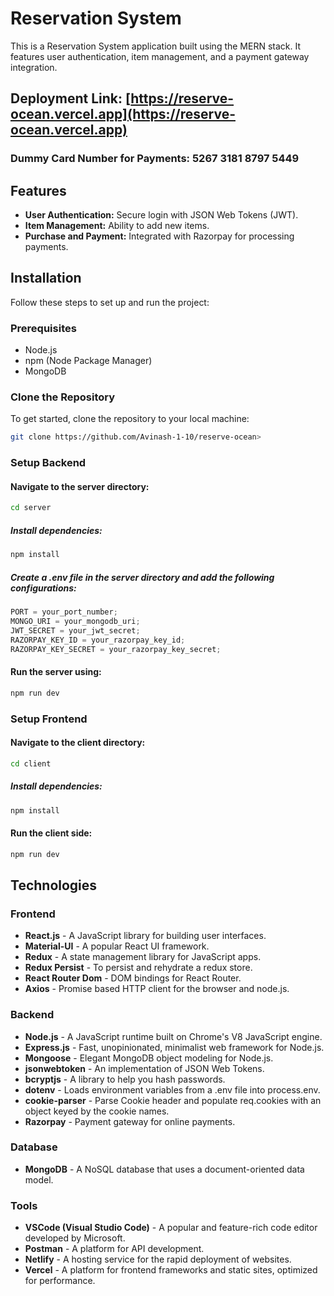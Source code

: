 # Reservation System

This is a Reservation System application built using the MERN stack. It features user authentication, item management, and a payment gateway integration.

## Deployment Link: [https://reserve-ocean.vercel.app](https://reserve-ocean.vercel.app)
### Dummy Card Number for Payments: 5267 3181 8797 5449

## Features

- **User Authentication:** Secure login with JSON Web Tokens (JWT).
- **Item Management:** Ability to add new items.
- **Purchase and Payment:** Integrated with Razorpay for processing payments.


## Installation

Follow these steps to set up and run the project:

### Prerequisites

- Node.js
- npm (Node Package Manager)
- MongoDB

### Clone the Repository

To get started, clone the repository to your local machine:

```bash
git clone https://github.com/Avinash-1-10/reserve-ocean>
```

### Setup Backend

#### Navigate to the server directory:

```bash
cd server
```

##### Install dependencies:

```bash
npm install
```

##### Create a .env file in the server directory and add the following configurations:

```javascript
PORT = your_port_number;
MONGO_URI = your_mongodb_uri;
JWT_SECRET = your_jwt_secret;
RAZORPAY_KEY_ID = your_razorpay_key_id;
RAZORPAY_KEY_SECRET = your_razorpay_key_secret;
```

#### Run the server using:

```bash
npm run dev
```

### Setup Frontend

#### Navigate to the client directory:

```bash
cd client
```

##### Install dependencies:

```bash
npm install
```

#### Run the client side:

```bash
npm run dev
```

## Technologies

### Frontend
- **React.js** - A JavaScript library for building user interfaces.
- **Material-UI** - A popular React UI framework.
- **Redux** - A state management library for JavaScript apps.
- **Redux Persist** - To persist and rehydrate a redux store.
- **React Router Dom** - DOM bindings for React Router.
- **Axios** - Promise based HTTP client for the browser and node.js.

### Backend
- **Node.js** - A JavaScript runtime built on Chrome's V8 JavaScript engine.
- **Express.js** - Fast, unopinionated, minimalist web framework for Node.js.
- **Mongoose** - Elegant MongoDB object modeling for Node.js.
- **jsonwebtoken** - An implementation of JSON Web Tokens.
- **bcryptjs** - A library to help you hash passwords.
- **dotenv** - Loads environment variables from a .env file into process.env.
- **cookie-parser** - Parse Cookie header and populate req.cookies with an object keyed by the cookie names.
- **Razorpay** - Payment gateway for online payments.

### Database
- **MongoDB** - A NoSQL database that uses a document-oriented data model.

### Tools
- **VSCode (Visual Studio Code)** - A popular and feature-rich code editor developed by Microsoft.
- **Postman** - A platform for API development.
- **Netlify** - A hosting service for the rapid deployment of websites.
- **Vercel** - A platform for frontend frameworks and static sites, optimized for performance.